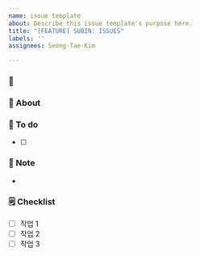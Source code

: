 ```yaml
---
name: issue template
about: Describe this issue template's purpose here.
title: "[FEATURE] SUBIN: ISSUES"
labels: ''
assignees: Seong-Tae-Kim

---
```


### 📅
### 📢 About

### 📜 To do

- [ ] 

### 🔖 Note

- 

### 🗒️ Checklist

- [ ] 작업 1
- [ ] 작업 2
- [ ] 작업 3
